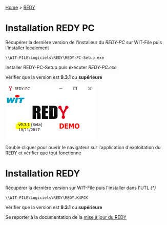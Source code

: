 [Home](../sitemap.md) > [REDY](index.md)

# Installation REDY PC

Récupérer la dernière version de l'installeur du *REDY-PC* sur WIT-File puis l'installer localement
```
\\WIT-FILE\Logiciels\REDY\REDY-PC-Setup.exe
```
Installer REDY-PC-Setup puis éxécuter *REDY-PC.exe*

Vérifier que la version est **9.3.1** ou **supérieure**

![REDY PC](assets/install_1.png)

Double cliquer pour ouvrir le navigateur sur l'application d'exploitation du REDY et vérifier que tout fonctionne

# Installation REDY

Récupérer la dernière version sur WIT-File puis l'installer dans l'UTL _(*)_
```
\\WIT-FILE\Logiciels\REDY\REDY.K4PCK
```

Vérifier que la version est **9.3.1** ou **supérieure**

Se reporter à la documentation de la [mise à jour du REDY](http://www.wit.fr/?page_id=14117&download-info=mise-a-jour-dun-redy-faq-70)
